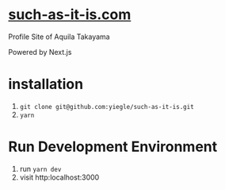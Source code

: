 # [such-as-it-is.com](https://such-as-it-is.com)

Profile Site of Aquila Takayama

Powered by Next.js

# installation

1. ``git clone git@github.com:yiegle/such-as-it-is.git``
2. ``yarn``


# Run Development Environment
1. run ``yarn dev``
2. visit http:localhost:3000
